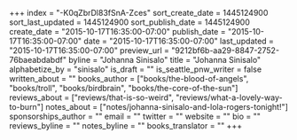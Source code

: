 +++
index = "-K0qZbrDl83fSnA-Zces"
sort_create_date = 1445124900
sort_last_updated = 1445124900
sort_publish_date = 1445124900
create_date = "2015-10-17T16:35:00-07:00"
publish_date = "2015-10-17T16:35:00-07:00"
date = "2015-10-17T16:35:00-07:00"
last_updated = "2015-10-17T16:35:00-07:00"
preview_url = "9212bf6b-aa29-8847-2752-76baeabdabdf"
byline = "Johanna Sinisalo"
title = "Johanna Sinisalo"
alphabetize_by = "sinisalo"
is_draft = ""
is_seattle_pnw_writer = false
written_about = ""
books_author = ["books/the-blood-of-angels", "books/troll", "books/birdbrain", "books/the-core-of-the-sun"]
reviews_about = ["reviews/that-is-so-weird", "reviews/what-a-lovely-way-to-burn"]
notes_about = ["notes/johanna-sinisalo-and-lola-rogers-tonight!"]
sponsorships_author = ""
email = ""
twitter = ""
website = ""
bio = ""
reviews_byline = ""
notes_byline = ""
books_translator = ""
+++
